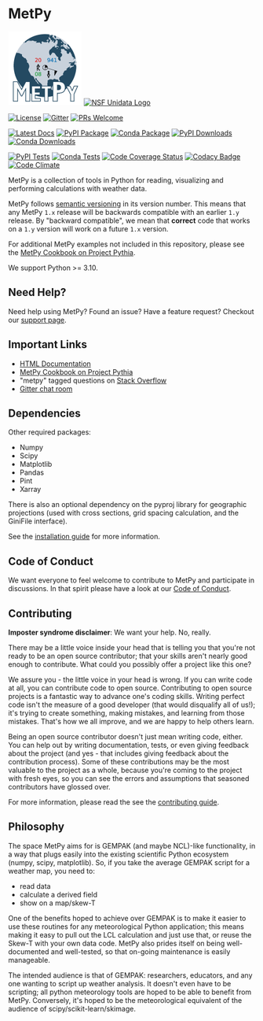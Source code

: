 MetPy
=====

[![MetPy Logo](https://github.com/Unidata/MetPy/raw/main/docs/_static/metpy_150x150.png)](https://unidata.github.io/MetPy/)
[![NSF Unidata Logo](https://github.com/Unidata/MetPy/raw/main/docs/_static/NSF-Unidata_lockup_horizontal_2024.png)](https://www.unidata.ucar.edu)

[![License](https://img.shields.io/pypi/l/metpy.svg)](https://pypi.python.org/pypi/MetPy/)
[![Gitter](https://badges.gitter.im/Unidata/MetPy.svg)](https://gitter.im/Unidata/MetPy?utm_source=badge&utm_medium=badge&utm_campaign=pr-badge)
[![PRs Welcome](https://img.shields.io/badge/PRs-welcome-brightgreen.svg?style=round-square)](https://egghead.io/series/how-to-contribute-to-an-open-source-project-on-github)

[![Latest Docs](https://github.com/Unidata/MetPy/workflows/Build%20Docs/badge.svg)](http://unidata.github.io/MetPy)
[![PyPI Package](https://img.shields.io/pypi/v/metpy.svg)](https://pypi.python.org/pypi/MetPy/)
[![Conda Package](https://anaconda.org/conda-forge/metpy/badges/version.svg)](https://anaconda.org/conda-forge/metpy)
[![PyPI Downloads](https://img.shields.io/pypi/dm/metpy.svg)](https://pypi.python.org/pypi/MetPy/)
[![Conda Downloads](https://anaconda.org/conda-forge/metpy/badges/downloads.svg)](https://anaconda.org/conda-forge/metpy)

[![PyPI Tests](https://github.com/Unidata/MetPy/workflows/PyPI%20Tests/badge.svg)](https://github.com/Unidata/MetPy/actions?query=workflow%3A%22PyPI+Tests%22)
[![Conda Tests](https://github.com/Unidata/MetPy/workflows/Conda%20Tests/badge.svg)](https://github.com/Unidata/MetPy/actions?query=workflow%3A%22Conda+Tests%22)
[![Code Coverage Status](https://codecov.io/github/Unidata/MetPy/coverage.svg?branch=main)](https://codecov.io/github/Unidata/MetPy?branch=main)
[![Codacy Badge](https://app.codacy.com/project/badge/Grade/2e64843f595c42e991457cb76fcfa769)](https://www.codacy.com/gh/Unidata/MetPy/dashboard)
[![Code Climate](https://codeclimate.com/github/Unidata/MetPy/badges/gpa.svg)](https://codeclimate.com/github/Unidata/MetPy)

MetPy is a collection of tools in Python for reading, visualizing and
performing calculations with weather data.

MetPy follows [semantic versioning](https://semver.org) in its version number. This means
that any MetPy ``1.x`` release will be backwards compatible with an earlier ``1.y`` release. By
"backward compatible", we mean that **correct** code that works on a ``1.y`` version will work
on a future ``1.x`` version.

For additional MetPy examples not included in this repository, please see the
[MetPy Cookbook on Project Pythia](https://projectpythia.org/metpy-cookbook/README.html).

We support Python >= 3.10.

Need Help?
----------

Need help using MetPy? Found an issue? Have a feature request? Checkout our
[support page](https://github.com/Unidata/MetPy/blob/main/SUPPORT.md).

Important Links
---------------

- [HTML Documentation](http://unidata.github.io/MetPy)
- [MetPy Cookbook on Project Pythia](https://projectpythia.org/metpy-cookbook/README.html)
- "metpy" tagged questions on [Stack Overflow](https://stackoverflow.com/questions/tagged/metpy)
- [Gitter chat room](https://gitter.im/Unidata/MetPy)

Dependencies
------------

Other required packages:

- Numpy
- Scipy
- Matplotlib
- Pandas
- Pint
- Xarray

There is also an optional dependency on the pyproj library for geographic
projections (used with cross sections, grid spacing calculation, and the GiniFile interface).

See the [installation guide](https://unidata.github.io/MetPy/latest/userguide/installguide.html)
for more information.

Code of Conduct
---------------

We want everyone to feel welcome to contribute to MetPy and participate in discussions. In that
spirit please have a look at our [Code of Conduct](https://github.com/Unidata/MetPy/blob/main/CODE_OF_CONDUCT.md).

Contributing
------------

**Imposter syndrome disclaimer**: We want your help. No, really.

There may be a little voice inside your head that is telling you that you're not ready to be
an open source contributor; that your skills aren't nearly good enough to contribute. What
could you possibly offer a project like this one?

We assure you - the little voice in your head is wrong. If you can write code at all,
you can contribute code to open source. Contributing to open source projects is a fantastic
way to advance one's coding skills. Writing perfect code isn't the measure of a good developer
(that would disqualify all of us!); it's trying to create something, making mistakes, and
learning from those mistakes. That's how we all improve, and we are happy to help others learn.

Being an open source contributor doesn't just mean writing code, either. You can help out by
writing documentation, tests, or even giving feedback about the project (and yes - that
includes giving feedback about the contribution process). Some of these contributions may be
the most valuable to the project as a whole, because you're coming to the project with fresh
eyes, so you can see the errors and assumptions that seasoned contributors have glossed over.

For more information, please read the see the [contributing guide](https://github.com/Unidata/MetPy/blob/main/CONTRIBUTING.md).

Philosophy
----------

The space MetPy aims for is GEMPAK (and maybe NCL)-like functionality, in a way that plugs
easily into the existing scientific Python ecosystem (numpy, scipy, matplotlib). So, if you
take the average GEMPAK script for a weather map, you need to:

- read data
- calculate a derived field
- show on a map/skew-T

One of the benefits hoped to achieve over GEMPAK is to make it easier to use these routines for
any meteorological Python application; this means making it easy to pull out the LCL
calculation and just use that, or reuse the Skew-T with your own data code. MetPy also prides
itself on being well-documented and well-tested, so that on-going maintenance is easily
manageable.

The intended audience is that of GEMPAK: researchers, educators, and any one wanting to script
up weather analysis. It doesn't even have to be scripting; all python meteorology tools are
hoped to be able to benefit from MetPy. Conversely, it's hoped to be the meteorological
equivalent of the audience of scipy/scikit-learn/skimage.
